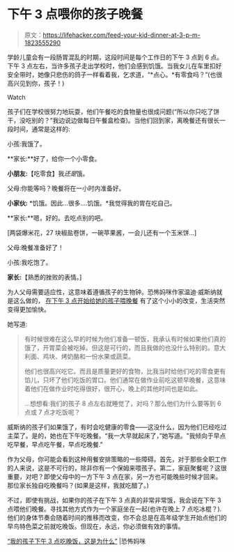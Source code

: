 # 下午 3 点喂你的孩子晚餐

> 原文：<https://lifehacker.com/feed-your-kid-dinner-at-3-p-m-1823555290>

学龄儿童会有一段肠胃混乱的时期，这段时间是每个工作日的下午 3 点到 6 点。下午 3 点左右，当许多孩子走出学校时，他们会感到饥饿。当我女儿在车里扣好安全带时，她像只悲伤的鸽子一样看着我，乞求道，“*点心。*有零食吗？”(也很高兴见到你，孩子！)

Watch

孩子们在学校很努力地玩耍，他们午餐吃的食物量也很成问题(“所以你只吃了饼干，没吃别的？”我边说边做每日午餐盒检查)。当他们回到家，离晚餐还有很长一段时间，通常是这样的:

小孩:我饿了。

**家长:**好了，给你一个小零食。

**小朋友:**【吃零食】我*还是*饿。

父母:你能等吗？晚餐将在一小时内准备好。

**小家伙:** *饥饿。因此...很多....饥饿。*我觉得我的胃在吃自己。

**家长:**嗯，好的。去吃点别的吧。

[两袋爆米花，27 块椒盐卷饼，一碗苹果酱，一会儿还有一个玉米饼...]

父母:晚餐准备好了！

小孩:我吃饱了。

**家长:**【熟悉的挫败的表情。]

为人父母需要适应性，这意味着遵循孩子的生物钟。恐怖妈咪作家温迪·威斯纳就是这么做的， [在下午 3 点开始给她的孩子喂晚餐](http://www.scarymommy.com/my-kids-eat-dinner-at-3pm/) 有了这个小小的改变，生活突然变得更加愉快。

她写道:

> 有时候很难在这么早的时候为他们准备一顿饭，我承认有时候如果他们真的饿了，开胃菜会被吃掉。但这是可行的，而且我做的也没什么特别的。意大利面、鸡块、烤奶酪和一份水果或蔬菜。
> 
> 他们也很高兴吃它。而且是质量更好的食物，比我当时给他们吃的零食更有馅儿，只坏了他们吃饭的胃口。他们通常在做作业前吃这顿早晚餐，这意味着他们在做作业时吃得很好，很开心，晚上的其他时间也是如此。
> 
> ...想想看:我们的孩子 8 点左右就睡觉了，对吗？那么他们为什么要等到 6 点或 7 点才吃饭呢？

威斯纳的孩子们如果饿了，有时会吃健康的零食——这没什么，因为他们已经吃过主菜了。是的，她也在下午吃晚餐。“我一大早就起床了，”她写道。"我倾向于早点吃早餐，早点吃午餐，早点吃晚餐."

作为父母，你可能会看到这种用餐安排策略的一些障碍。首先，对于那些全职工作的人来说，这是不可行的，除非你有一个保姆来喂孩子。第二，家庭聚餐呢？这很重要，对吧？即使父母中的一方下午 3 点在家，另一方也可能晚些时候才回来。那位家长独自吃晚餐吗？(如果是这样，我就吃醋了。)

不过，即使有挑战，如果你的孩子在下午 3 点真的非常非常饿，我会说在下午 3 点喂他们晚餐。寻找其他方式作为一个家庭坐在一起(也许在晚上 7 点吃冰棍？).他们的身体节奏会随着时间的推移而改变，你不会总是在高年级学生开始点他们的早鸟特色菜之前就吃晚饭。但现在，永远，你必须做有效的事情。

[“我的孩子下午 3 点吃晚饭，这是为什么”](http://www.scarymommy.com/my-kids-eat-dinner-at-3pm/) |恐怖妈咪